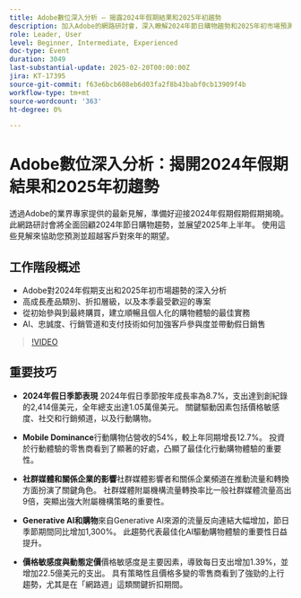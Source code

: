 ```yaml
---
title: Adobe數位深入分析 — 揭露2024年假期結果和2025年初趨勢
description: 加入Adobe的網路研討會，深入瞭解2024年節日購物趨勢和2025年初市場預測、探索高成長產品類別，並學習使用AI和進階技術建立個人化購物體驗的最佳實務。
role: Leader, User
level: Beginner, Intermediate, Experienced
doc-type: Event
duration: 3049
last-substantial-update: 2025-02-20T00:00:00Z
jira: KT-17395
source-git-commit: f63e6bcb608eb6d03fa2f8b43babf0cb13909f4b
workflow-type: tm+mt
source-wordcount: '363'
ht-degree: 0%

---
```



# Adobe數位深入分析：揭開2024年假期結果和2025年初趨勢

透過Adobe的業界專家提供的最新見解，準備好迎接2024年假期假期假期揭曉。 此網路研討會將全面回顧2024年節日購物趨勢，並展望2025年上半年。  使用這些見解來協助您預測並超越客戶對來年的期望。

## 工作階段概述

* Adobe對2024年假期支出和2025年初市場趨勢的深入分析
* 高成長產品類別、折扣層級，以及本季最受歡迎的專案
* 從初始參與到最終購買，建立順暢且個人化的購物體驗的最佳實務
* AI、忠誠度、行銷管道和支付技術如何加強客戶參與度並帶動假日銷售

>[!VIDEO](https://video.tv.adobe.com/v/3446271/?learn=on&enablevpops)

## 重要技巧

* **2024年假日季節表現** 2024年假日季節按年成長率為8.7%，支出達到創紀錄的2,414億美元，全年總支出達1.05萬億美元。 關鍵驅動因素包括價格敏感度、社交和行銷頻道，以及行動購物。

* **Mobile Dominance**&#x200B;行動購物佔營收的54%，較上年同期增長12.7%。 投資於行動體驗的零售商看到了顯著的好處，凸顯了最佳化行動購物體驗的重要性。

* **社群媒體和關係企業的影響**&#x200B;社群媒體影響者和關係企業頻道在推動流量和轉換方面扮演了關鍵角色。 社群媒體附屬機構流量轉換率比一般社群媒體流量高出9倍，突顯出強大附屬機構策略的重要性。

* **Generative AI和購物**&#x200B;來自Generative AI來源的流量反向連結大幅增加，節日季節期間同比增加1,300%。 此趨勢代表最佳化AI驅動購物體驗的重要性日益提升。

* **價格敏感度與動態定價**&#x200B;價格敏感度是主要因素，導致每日支出增加1.39%，並增加22.5億美元的支出。 具有策略性且價格多變的零售商看到了強勁的上行趨勢，尤其是在「網路週」這類關鍵折扣期間。